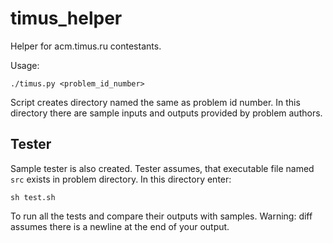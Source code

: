 # timus_helper

Helper for acm.timus.ru contestants.

Usage:
```
./timus.py <problem_id_number>
```

Script creates directory named the same as problem id number. In this directory there are sample inputs and outputs provided by problem authors.

## Tester
Sample tester is also created. Tester assumes, that executable file named `src` exists in problem directory. In this directory enter:

```
sh test.sh
```

To run all the tests and compare their outputs with samples. Warning: diff assumes there is a newline at the end of your output.
